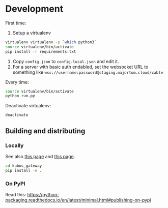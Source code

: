 # Development

First time:

1. Setup a virtualenv
```bash
virtualenv virtualenv -p `which python3`
source virtualenv/bin/activate
pip install -r requirements.txt
```
1. Copy `config.json` to `config.local.json` and edit it.
1. For a server with basic auth endabled, set the websocket URL to something like `wss://username:password@staging.majortom.cloud/cable`

Every time:

```bash
source virtualenv/bin/activate
python run.py
```

Deactivate virtualenv:
```bash
deactivate
```

## Building and distributing

### Locally

See also [this page](http://www.puzzlr.org/install-packages-pip-conda-environment/) and [this page](https://python-packaging.readthedocs.io/en/latest/minimal.html#creating-the-scaffolding).

```bash
cd kubos_gateway
pip install -e .
```

### On PyPI

Read this: https://python-packaging.readthedocs.io/en/latest/minimal.html#publishing-on-pypi
